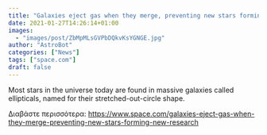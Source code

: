 ```yaml
---
title: "Galaxies eject gas when they merge, preventing new stars forming – new research"
date: 2021-01-27T14:26:14+01:00
images:
  - "images/post/ZbMpMLsGVPbDQkvKsYGNGE.jpg"
author: "AstroBot"
categories: ["News"]
tags: ["space.com"]
draft: false
---
```


Most stars in the universe today are found in massive galaxies called ellipticals, named for their stretched-out-circle shape. 

Διαβάστε περισσότερα: https://www.space.com/galaxies-eject-gas-when-they-merge-preventing-new-stars-forming-new-research
